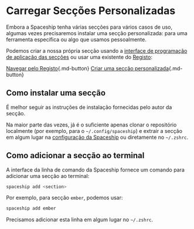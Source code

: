 # Carregar Secções Personalizadas

Embora a Spaceship tenha várias secções para vários casos de uso, algumas vezes precisaremos instalar uma secção personalizada: para uma ferramenta específica ou algo que usamos pessoalmente.

Podemos criar a nossa própria secção usando a [interface de programação de aplicação das secções](/api/section) ou usar uma existente do [Registo](../registry.md):

[Navegar pelo Registo](../registry.md ""){.md-button} [Criar uma secção personalizada](/advanced/creating-section ""){.md-button}

## Como instalar uma secção

É melhor seguir as instruções de instalação fornecidas pelo autor da secção.

Na maior parte das vezes, já é o suficiente apenas clonar o repositório localmente (por exemplo, para o `~/.config/spaceship`) e extrair a secção em algum lugar na [configuração da Spaceship](/config/intro/#create-a-config-file) ou diretamente no `~/.zshrc`.

## Como adicionar a secção ao terminal

A interface da linha de comando da Spaceship fornece um comando para adicionar uma secção ao terminal:

```zsh
spaceship add <section>
```

Por exemplo, para secção `ember`, podemos usar:

```zsh
spaceship add ember
```

Precisamos adicionar esta linha em algum lugar no `~/.zshrc`.
